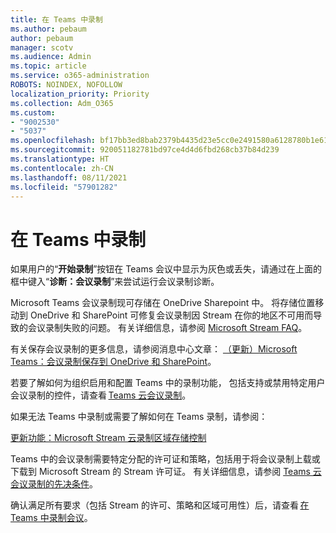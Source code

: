 ```yaml
---
title: 在 Teams 中录制
ms.author: pebaum
author: pebaum
manager: scotv
ms.audience: Admin
ms.topic: article
ms.service: o365-administration
ROBOTS: NOINDEX, NOFOLLOW
localization_priority: Priority
ms.collection: Adm_O365
ms.custom:
- "9002530"
- "5037"
ms.openlocfilehash: bf17bb3ed8bab2379b4435d23e5cc0e2491580a6128780b1e6166513e54c6abd
ms.sourcegitcommit: 920051182781bd97ce4d4d6fbd268cb37b84d239
ms.translationtype: HT
ms.contentlocale: zh-CN
ms.lasthandoff: 08/11/2021
ms.locfileid: "57901282"
---
```

# <a name="recording-in-teams"></a>在 Teams 中录制

如果用户的“**开始录制**”按钮在 Teams 会议中显示为灰色或丢失，请通过在上面的框中键入“**诊断：会议录制**”来尝试运行会议录制诊断。 

Microsoft Teams 会议录制现可存储在 OneDrive Sharepoint 中。 将存储位置移动到 OneDrive 和 SharePoint 可修复会议录制因 Stream 在你的地区不可用而导致的会议录制失败的问题。 有关详细信息，请参阅 [Microsoft Stream FAQ](https://docs.microsoft.com/stream/faq#which-regions-does-microsoft-stream-host-my-data-in)。

有关保存会议录制的更多信息，请参阅消息中心文章： [（更新）Microsoft Teams：会议录制保存到 OneDrive 和 SharePoint](https://portal.microsoft.com/Adminportal/Home?ref=MessageCenter&id=MC222640)。

若要了解如何为组织启用和配置 Teams 中的录制功能， 包括支持或禁用特定用户会议录制的控件，请查看 [Teams 云会议录制](https://docs.microsoft.com/microsoftteams/cloud-recording)。 

如果无法 Teams 中录制或需要了解如何在 Teams 录制，请参阅： 

[更新功能：Microsoft Stream 云录制区域存储控制](https://admin.microsoft.com/AdminPortal/Home#/MessageCenter?id=MC214327)

Teams 中的会议录制需要特定分配的许可证和策略，包括用于将会议录制上载或下载到 Microsoft Stream 的 Stream 许可证。 有关详细信息，请参阅 [Teams 云会议录制的先决条件](https://docs.microsoft.com/microsoftteams/cloud-recording#prerequisites-for-teams-cloud-meeting-recording)。

确认满足所有要求（包括 Stream 的许可、策略和区域可用性）后，请查看 [在 Teams 中录制会议](https://support.office.com/article/34dfbe7f-b07d-4a27-b4c6-de62f1348c24)。 